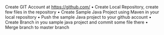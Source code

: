 Create GIT Account at https://github.com/ • Create Local Repository, create few files in the repository • Create Sample Java Project using Maven in your local repository • Push the sample Java project to your github account • Create Branch in you sample java project and commit some file there • Merge branch to master branch
